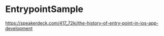 # EntrypointSample

https://speakerdeck.com/417_72ki/the-history-of-entry-point-in-ios-app-development
